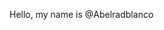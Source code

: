 Hello, my name is @Abelradblanco

<!---
Abelradblanco/Abelradblanco is a ✨ special ✨ repository because its `README.md` (this file) appears on your GitHub profile.
You can click the Preview link to take a look at your changes.
--->
